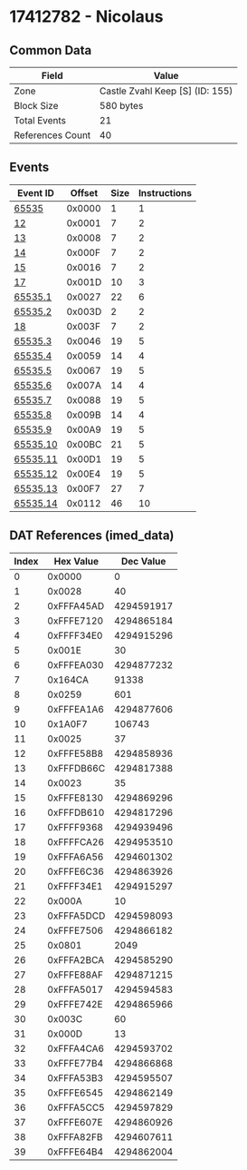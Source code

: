 # 17412782 - Nicolaus

## Common Data

| Field            | Value                           |
|------------------|---------------------------------|
| Zone             | Castle Zvahl Keep [S] (ID: 155) |
| Block Size       | 580 bytes                       |
| Total Events     | 21                              |
| References Count | 40                              |

## Events

| Event ID                  | Offset   |   Size |   Instructions |
|---------------------------|----------|--------|----------------|
| [65535](./65535.md)       | 0x0000   |      1 |              1 |
| [12](./12.md)             | 0x0001   |      7 |              2 |
| [13](./13.md)             | 0x0008   |      7 |              2 |
| [14](./14.md)             | 0x000F   |      7 |              2 |
| [15](./15.md)             | 0x0016   |      7 |              2 |
| [17](./17.md)             | 0x001D   |     10 |              3 |
| [65535.1](./65535.1.md)   | 0x0027   |     22 |              6 |
| [65535.2](./65535.2.md)   | 0x003D   |      2 |              2 |
| [18](./18.md)             | 0x003F   |      7 |              2 |
| [65535.3](./65535.3.md)   | 0x0046   |     19 |              5 |
| [65535.4](./65535.4.md)   | 0x0059   |     14 |              4 |
| [65535.5](./65535.5.md)   | 0x0067   |     19 |              5 |
| [65535.6](./65535.6.md)   | 0x007A   |     14 |              4 |
| [65535.7](./65535.7.md)   | 0x0088   |     19 |              5 |
| [65535.8](./65535.8.md)   | 0x009B   |     14 |              4 |
| [65535.9](./65535.9.md)   | 0x00A9   |     19 |              5 |
| [65535.10](./65535.10.md) | 0x00BC   |     21 |              5 |
| [65535.11](./65535.11.md) | 0x00D1   |     19 |              5 |
| [65535.12](./65535.12.md) | 0x00E4   |     19 |              5 |
| [65535.13](./65535.13.md) | 0x00F7   |     27 |              7 |
| [65535.14](./65535.14.md) | 0x0112   |     46 |             10 |

## DAT References (imed_data)

|   Index | Hex Value   |   Dec Value |
|---------|-------------|-------------|
|       0 | 0x0000      |           0 |
|       1 | 0x0028      |          40 |
|       2 | 0xFFFA45AD  |  4294591917 |
|       3 | 0xFFFE7120  |  4294865184 |
|       4 | 0xFFFF34E0  |  4294915296 |
|       5 | 0x001E      |          30 |
|       6 | 0xFFFEA030  |  4294877232 |
|       7 | 0x164CA     |       91338 |
|       8 | 0x0259      |         601 |
|       9 | 0xFFFEA1A6  |  4294877606 |
|      10 | 0x1A0F7     |      106743 |
|      11 | 0x0025      |          37 |
|      12 | 0xFFFE58B8  |  4294858936 |
|      13 | 0xFFFDB66C  |  4294817388 |
|      14 | 0x0023      |          35 |
|      15 | 0xFFFE8130  |  4294869296 |
|      16 | 0xFFFDB610  |  4294817296 |
|      17 | 0xFFFF9368  |  4294939496 |
|      18 | 0xFFFFCA26  |  4294953510 |
|      19 | 0xFFFA6A56  |  4294601302 |
|      20 | 0xFFFE6C36  |  4294863926 |
|      21 | 0xFFFF34E1  |  4294915297 |
|      22 | 0x000A      |          10 |
|      23 | 0xFFFA5DCD  |  4294598093 |
|      24 | 0xFFFE7506  |  4294866182 |
|      25 | 0x0801      |        2049 |
|      26 | 0xFFFA2BCA  |  4294585290 |
|      27 | 0xFFFE88AF  |  4294871215 |
|      28 | 0xFFFA5017  |  4294594583 |
|      29 | 0xFFFE742E  |  4294865966 |
|      30 | 0x003C      |          60 |
|      31 | 0x000D      |          13 |
|      32 | 0xFFFA4CA6  |  4294593702 |
|      33 | 0xFFFE77B4  |  4294866868 |
|      34 | 0xFFFA53B3  |  4294595507 |
|      35 | 0xFFFE6545  |  4294862149 |
|      36 | 0xFFFA5CC5  |  4294597829 |
|      37 | 0xFFFE607E  |  4294860926 |
|      38 | 0xFFFA82FB  |  4294607611 |
|      39 | 0xFFFE64B4  |  4294862004 |
